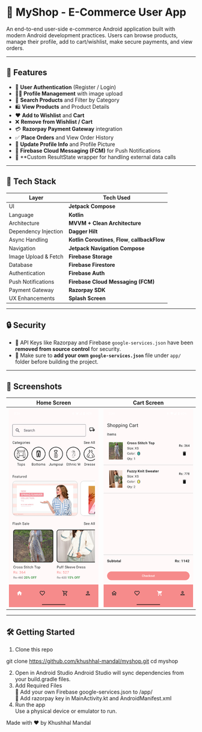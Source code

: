 # 🛒 MyShop - E-Commerce User App

An end-to-end user-side e-commerce Android application built with modern Android development practices. Users can browse products, manage their profile, add to cart/wishlist, make secure payments, and view orders.

---

## 🚀 Features

- 🔐 **User Authentication** (Register / Login)
- 🧑‍💼 **Profile Management** with image upload
- 🔎 **Search Products** and Filter by Category
- 🛍️ **View Products** and Product Details
- ❤️ **Add to Wishlist** and **Cart**
- ❌ **Remove from Wishlist / Cart**
- 💳 **Razorpay Payment Gateway** integration
- ✅ **Place Orders** and View Order History
- 🔄 **Update Profile Info** and Profile Picture
- 🔔 **Firebase Cloud Messaging (FCM)** for Push Notifications
- 🔄 **Custom ResultState wrapper for handling external data calls

---

## 🧰 Tech Stack

| Layer                  | Tech Used                                      |
|------------------------|-----------------------------------------------|
| UI                     | **Jetpack Compose**                            |
| Language               | **Kotlin**                                     |
| Architecture           | **MVVM + Clean Architecture**                  |
| Dependency Injection   | **Dagger Hilt**                                |
| Async Handling         | **Kotlin Coroutines**, **Flow**, **callbackFlow** |
| Navigation             | **Jetpack Navigation Compose**                 |
| Image Upload & Fetch   | **Firebase Storage**                           |
| Database               | **Firebase Firestore**                         |
| Authentication         | **Firebase Auth**                              |
| Push Notifications     | **Firebase Cloud Messaging (FCM)**             |
| Payment Gateway        | **Razorpay SDK**                               |
| UX Enhancements        | **Splash Screen**                              |

---

## 🔒 Security

- 🔐 API Keys like Razorpay and Firebase `google-services.json` have been **removed from source control** for security.
- 📂 Make sure to **add your own `google-services.json`** file under `app/` folder before building the project.

---

## 📸 Screenshots

| Home Screen                          | Cart Screen                          |
|--------------------------------------|--------------------------------------|
| ![Home](screenshots/home_screen.png) | ![Cart](screenshots/cart_screen.png) |


---

## 🛠️ Getting Started

1. Clone this repo

git clone https://github.com/khushhal-mandal/myshop.git
cd myshop

2. Open in Android Studio
Android Studio will sync dependencies from your build.gradle files.
3. Add Required Files<br>
🔑 Add your own Firebase google-services.json to /app/<br>
🔐 Add razorpay key in MainActivity.kt and AndroidManifest.xml
5. Run the app<br>
Use a physical device or emulator to run.

Made with ❤️ by Khushhal Mandal
